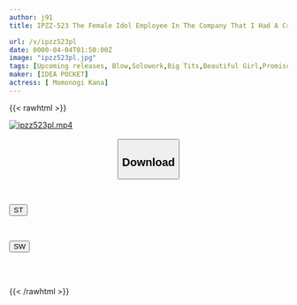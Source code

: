 ```yaml
---
author: j91
title: IPZZ-523 The Female Idol Employee In The Company That I Had A Crush On Was Being Passed Around By Her Trashy Bosses During A Drinking Session In A Hotel Room On A Business Trip. Kana Momonogi

url: /v/ipzz523pl
date: 0000-04-04T01:50:00Z
image: "ipzz523pl.jpg"
tags: [Upcoming releases, Blow,Solowork,Big Tits,Beautiful Girl,Promiscuity,Cuckold	]
maker: [IDEA POCKET]
actress: [ Momonogi Kana]
---
```



{{< rawhtml >}}

<div class="video" data-videoid="pending_link.html">
    <a href="javascript:;">
        <img src="/v/ipzz523pl/ipzz523pl.jpg" width="WIDTH" height="HEIGHT" alt="ipzz523pl.mp4" loading="lazy">
    </a>
</div>

<script type="text/javascript" src="https://j91.asia/asset/on-demand-pend.js"></script>

<br>
  <link rel="stylesheet" href="https://j91.asia/asset/bs5.css">
  
  <center>
  <button class="btn btn-primary" type="button" data-bs-toggle="collapse" data-bs-target=".multi-collapse" aria-expanded="false" aria-controls="multiCollapseExample1 multiCollapseExample2"><h2>Download</h2></button></center>
</p>
<div class="row">
  <div class="col">
    <div class="collapse multi-collapse" id="multiCollapseExample1">
      <div class="card card-body">
	      	      <br>
<div class="buttons">  
<p><a href="https://j91.asia/pending_link.html" target="_blank"><button class="btn-hover color-3"><i class="fa fa-download"></i> ST</button></a></p></div>
    </div>
  </div>
</div>
  <div class="col">
    <div class="collapse multi-collapse" id="multiCollapseExample2">
      <div class="card card-body">
	      <br>
<div class="buttons">
<p><a href="https://j91.asia/pending_link.html" target="_blank"><button class="btn-hover color-2"><i class="fa fa-download"></i> SW</button></a></p></div>
<br><br>
      </div>
    </div>
  </div>
</div>

{{< /rawhtml >}}